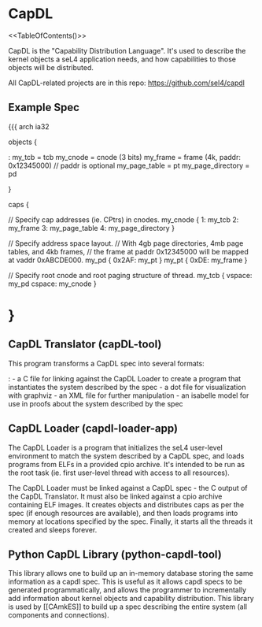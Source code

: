 # CapDL


&lt;&lt;TableOfContents()&gt;&gt;

CapDL is the "Capability Distribution Language". It's used to describe
the kernel objects a seL4 application needs, and how capabilities to
those objects will be distributed.

All CapDL-related projects are in this repo:
<https://github.com/sel4/capdl>

## Example Spec


{{{ arch ia32

objects {

:   my\_tcb = tcb my\_cnode = cnode (3 bits) my\_frame = frame (4k,
    paddr: 0x12345000) // paddr is optional my\_page\_table = pt
    my\_page\_directory = pd

}

caps {

  // Specify cap addresses (ie. CPtrs) in cnodes. my\_cnode { 1: my\_tcb
  2: my\_frame 3: my\_page\_table 4: my\_page\_directory }
 
  // Specify address space layout. // With 4gb page directories, 4mb
  page tables, and 4kb frames, // the frame at paddr 0x12345000 will be
  mapped at vaddr 0xABCDE000. my\_pd { 0x2AF: my\_pt } my\_pt { 0xDE:
  my\_frame }
 
  // Specify root cnode and root paging structure of thread. my\_tcb {
  vspace: my\_pd cspace: my\_cnode }

}
=

## CapDL Translator (capDL-tool)


This program transforms a CapDL spec into several formats:

:   -   a C file for linking against the CapDL Loader to create a
        program that instantiates the system described by the spec
    -   a dot file for visualization with graphviz
    -   an XML file for further manipulation
    -   an isabelle model for use in proofs about the system described
        by the spec

## CapDL Loader (capdl-loader-app)


The CapDL Loader is a program that initializes the seL4 user-level
environment to match the system described by a CapDL spec, and loads
programs from ELFs in a provided cpio archive. It's intended to be run
as the root task (ie. first user-level thread with access to all
resources).

The CapDL Loader must be linked against a CapDL spec - the C output of
the CapDL Translator. It must also be linked against a cpio archive
containing ELF images. It creates objects and distributes caps as per
the spec (if enough resources are available), and then loads programs
into memory at locations specified by the spec. Finally, it starts all
the threads it created and sleeps forever.

## Python CapDL Library (python-capdl-tool)


This library allows one to build up an in-memory database storing the
same information as a capdl spec. This is useful as it allows capdl
specs to be generated programmatically, and allows the programmer to
incrementally add information about kernel objects and capability
distribution. This library is used by \[\[CAmkES\]\] to build up a spec
describing the entire system (all components and connections).

